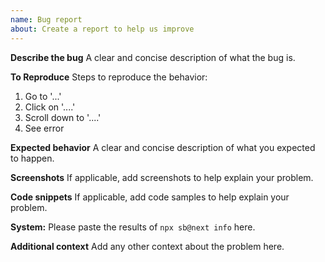 ```yaml
---
name: Bug report
about: Create a report to help us improve
---
```


**Describe the bug**
A clear and concise description of what the bug is.

**To Reproduce**
Steps to reproduce the behavior:

1. Go to '...'
2. Click on '....'
3. Scroll down to '....'
4. See error

**Expected behavior**
A clear and concise description of what you expected to happen.

**Screenshots**
If applicable, add screenshots to help explain your problem.

**Code snippets**
If applicable, add code samples to help explain your problem.

**System:**
Please paste the results of `npx sb@next info` here.

**Additional context**
Add any other context about the problem here.
